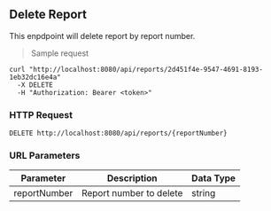 ## Delete Report
This enpdpoint will delete report by report number.

> Sample request

```shell
curl "http://localhost:8080/api/reports/2d451f4e-9547-4691-8193-1eb32dc16e4a"
  -X DELETE
  -H "Authorization: Bearer <token>"
```

### HTTP Request

`DELETE http://localhost:8080/api/reports/{reportNumber}`

### URL Parameters
Parameter | Description | Data Type
--------- | ----------- | ---------
reportNumber| Report number to delete | string